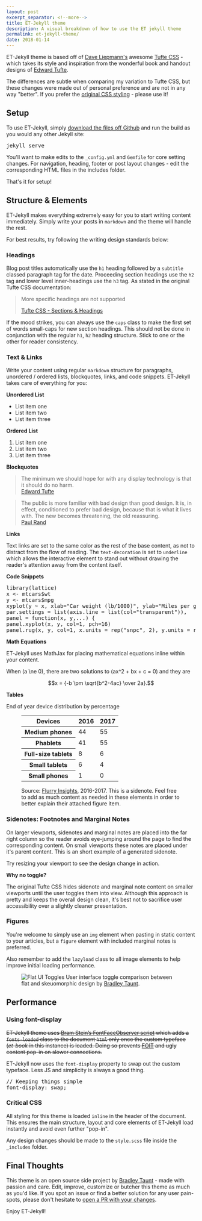```yaml
---
layout: post
excerpt_separator: <!--more-->
title: ET-Jekyll theme
description: A visual breakdown of how to use the ET jekyll theme
permalink: et-jekyll-theme/
date: 2018-01-14
---
```


ET-Jekyll theme is based off of <a href="http://www.daveliepmann.com">Dave Liepmann's</a> awesome <a href="https://edwardtufte.github.io/tufte-css/">Tufte CSS</a> - which takes its style and inspiration from the wonderful book and handout designs of <a href="https://www.edwardtufte.com/tufte/">Edward Tufte</a>.

The differences are subtle when comparing my variation to Tufte CSS, but these changes were made out of personal preference and are not in any way "better". If you prefer the <a href="https://edwardtufte.github.io/tufte-css/">original CSS styling</a> - please use it!

## Setup

To use ET-Jekyll, simply <a href="https://github.com/bradleytaunt/ET-Jekyll">download the files off Github</a> and run the build as you would any other Jekyll site:

<pre class="code">
jekyll serve
</pre>

You'll want to make edits to the <code>_config.yml</code> and <code>Gemfile</code> for core setting changes. For navigation, heading, footer or post layout changes - edit the corresponding HTML files in the includes folder.

That's it for setup!

## Structure &amp; Elements

ET-Jekyll makes everything extremely easy for you to start writing content immediately. Simply write your posts in <code>markdown</code> and the theme will handle the rest. 

For best results, try following the writing design standards below:

### Headings

Blog post titles automatically use the <code>h1</code> heading followed by a <code>subtitle</code> classed paragraph tag for the date. Proceeding section headings use the <code>h2</code> tag and lower level inner-headings use the <code>h3</code> tag. As stated in the original Tufte CSS documentation:

<blockquote>
    <p>More specific headings are not supported</p>
    <footer><a href="https://edwardtufte.github.io/tufte-css/">Tufte CSS - Sections &amp; Headings</a></footer>
</blockquote>

<span class="caps">If the mood strikes</span>, you can always use the <code>caps</code> class to make the first set of words small-caps for new section headings. This should not be done in conjunction with the regular <code>h1</code>, <code>h2</code> heading structure. Stick to one or the other for reader consistency.

### Text &amp; Links

Write your content using regular <code>markdown</code> structure for paragraphs, unordered / ordered lists, blockquotes, links, and code snippets. ET-Jekyll takes care of everything for you:

**Unordered List**
- List item one
- List item two
- List item three

**Ordered List**
1. List item one
2. List item two
3. List item three

**Blockquotes**

<blockquote>
    The minimum we should hope for with any display technology is that it should do no harm.
    <footer><a href="https://www.edwardtufte.com/tufte/">Edward Tufte</a></footer>
</blockquote>

<blockquote>
    The public is more familiar with bad design than good design. It is, in effect, conditioned to prefer bad design, because that is what it lives with. The new becomes threatening, the old reassuring.
    <footer><a href="http://www.paul-rand.com">Paul Rand</a></footer>
</blockquote>

**Links**

Text links are set to the same color as the rest of the base content, as not to distract from the flow of reading. The <code>text-decoration</code> is set to <code>underline</code> which allows the interactive element to stand out without drawing the reader's attention away from the content itself.

**Code Snippets**

<pre class="code">
library(lattice)
x <- mtcars$wt
y <- mtcars$mpg
xyplot(y ~ x, xlab="Car weight (lb/1000)", ylab="Miles per gallon of fuel",
par.settings = list(axis.line = list(col="transparent")),
panel = function(x, y,...) { 
panel.xyplot(x, y, col=1, pch=16)
panel.rug(x, y, col=1, x.units = rep("snpc", 2), y.units = rep("snpc", 2), ...)})
</pre>

**Math Equations**

ET-Jekyll uses MathJax for placing mathematical equations inline within your content.

When \(a \ne 0\), there are two solutions to \(ax^2 + bx + c = 0\) and they are

$$x = {-b \pm \sqrt{b^2-4ac} \over 2a}.$$

**Tables**

<p class="sans">End of year device distribution by percentage</p>
<figure>
<table>
    <thead>
        <tr>
            <th>Devices</th>
            <th>2016</th>
            <th>2017</th>
        </tr>
    </thead>
    <tbody>
        <tr>
            <th>Medium phones</th>
            <td>44</td>
            <td>55</td>
        </tr>
        <tr>
            <th>Phablets</th>
            <td>41</td>
            <td>55</td>
        </tr>
        <tr>
            <th>Full-size tablets</th>
            <td>8</td>
            <td>6</td>
        </tr>
        <tr>
            <th>Small tablets</th>
            <td>6</td>
            <td>4</td>
        </tr>
        <tr>
            <th>Small phones</th>
            <td>1</td>
            <td>0</td>
        </tr>
    </tbody>
</table>
<span class="marginnote">Source: <a href="http://flurrymobile.tumblr.com/tagged/insights/">Flurry Insights</a>, 2016-2017. This is a sidenote. Feel free to add as much content as needed in these elements in order to better explain their attached figure item.</span>
</figure>

### Sidenotes: Footnotes and Marginal Notes

On larger viewports, sidenotes<span class="sidenote-number"></span> and marginal notes are placed into the far right column so the reader avoids eye-jumping around the page to find the corresponding content. On small viewports these notes are placed under it's parent content.
<span class="sidenote">This is an short example of a generated sidenote.</span>

Try resizing your viewport to see the design change in action.

**Why no toggle?**

The original Tufte CSS hides sidenote and marginal note content on smaller viewports until the user toggles them into view. Although this approach is pretty and keeps the overall design clean, it's best not to sacrifice user accessibility over a slightly cleaner presentation.

### Figures

You're welcome to simply use an <code>img</code> element when pasting in static content to your articles, but a <code>figure</code> element with included marginal notes is preferred. 

Also remember to add the <code>lazyload</code> class to all image elements to help improve initial loading performance.

<figure>
    <img loading="lazy" src="{{ site.baseurl }}/images/flat-design-toggles_qfre51_c_scale,w_1400.jpg" alt="Flat UI Toggles">
    <span class="marginnote">User interface toggle comparison between flat and skeuomorphic design by <a href="https://bradleytaunt.com">Bradley Taunt</a>.</span>
</figure>

## Performance

### Using font-display

<p><strike>ET-Jekyll theme uses <a href="https://github.com/bramstein/fontfaceobserver">Bram Stein’s FontFaceObserver script</a> which adds a <code>fonts-loaded</code> class to the document <code>html</code> only once the custom typeface (<i>et-book</i> in this instance) is loaded. Doing so prevents <a href="https://css-tricks.com/fout-foit-foft/">FOIT</a> and ugly content pop-in on slower connections.</strike></p>

ET-Jekyll now uses the `font-display` property to swap out the custom typeface. Less JS and simplicity is always a good thing.

<pre class="code">
// Keeping things simple
font-display: swap;
</pre>

### Critical CSS

All styling for this theme is loaded <code>inline</code> in the header of the document. This ensures the main structure, layout and core elements of ET-Jekyll load instantly and avoid even further "pop-in".

Any design changes should be made to the <code>style.scss</code> file inside the `_includes` folder.

## Final Thoughts

This theme is an open source side project by <a href="https://bradleytaunt.com">Bradley Taunt</a> - made with passion and care. Edit, improve, customize or butcher this theme as much as you'd like. If you spot an issue or find a better solution for any user pain-spots, please don't hesitate to <a href="https://github.com/bradleytaunt/ET-Jekyll/pulls">open a PR with your changes</a>.

Enjoy ET-Jekyll!
